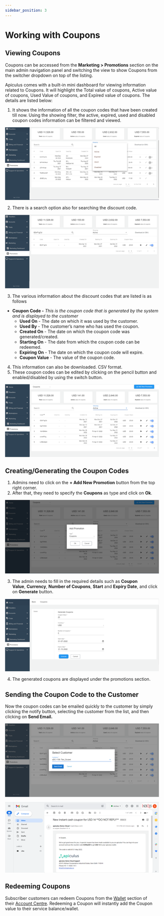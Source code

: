 ```yaml
---
sidebar_position: 3
---
```

# Working with Coupons

## Viewing Coupons

Coupons can be accessed from the **Marketing > Promotions** section on the main admin navigation panel and switching the view to show Coupons from the switcher dropdown on top of the listing.

Apiculus comes with a built-in mini dashboard for viewing information related to Coupons. It will highlight the Total value of coupons, Active value of coupons, Used Value of coupons, and Expired value of coupons. The details are listed below:

1. It shows the information of all the coupon codes that have been created till now. Using the showing filter, the active, expired, used and disabled coupon codes information can be filtered and viewed.

![Working with Coupons](img/Coupons1.png)

2. There is a search option also for searching the discount code.

![Working with Coupons](img/Coupons2.png)

3. The various information about the discount codes that are listed is as follows

- **Coupon Code -** _This is the coupon code that is generated by the system and is displayed to the customer_
    - **Used On** - The date on which it was used by the customer.
    - **Used By** - The customer’s name who has used the coupon.
    - **Created On** - The date on which the coupon code was generated/created.
    - **Starting On** - The date from which the coupon code can be redeemed.
    - **Expiring On** - The date on which the coupon code will expire.
    - **Coupon Value** - The value of the coupon code.

4. This information can also be downloaded. CSV format.
5. These coupon codes can be edited by clicking on the pencil button and enabled/disabled by using the switch button.

![Working with Coupons](img/Coupons3.png)

## Creating/Generating the Coupon Codes

1. Admins need to click on the **+ Add New Promotion** button from the top right corner.
2. After that, they need to specify the **Coupons** as type and click on **Ok**.

![Working with Coupons](img/Coupons4.png)

3. The admin needs to fill in the required details such as **Coupon Value**, **Currency**, **Number of Coupons**, **Start** and **Expiry Date**, and click on **Generate** button.

![Working with Coupons](img/Coupons5.png)

4. The generated coupons are displayed under the promotions section.

## Sending the Coupon Code to the Customer

Now the coupon codes can be emailed quickly to the customer by simply clicking the notify button, selecting the customer from the list, and then clicking on **Send Email.**

![Working with Coupons](img/Coupons6.png)

![Working with Coupons](img/Coupons7.png)

## Redeeming Coupons
Subscriber customers can redeem Coupons from the [Wallet](/docs/Subscribers/AccountCentre/WalletandTransactions) section of their [Account Centre](/docs/Subscribers/AccountCentre/AboutApiculusAccountCentre). Redeeming a Coupon will instantly add the Coupon value to their service balance/wallet.
